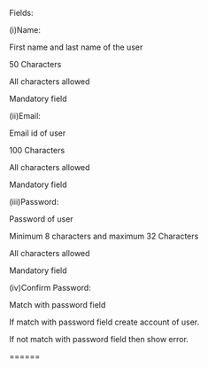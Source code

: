 Fields:

(i)Name:

First name and last name of the user

50 Characters

All characters allowed

Mandatory field

(ii)Email:

Email id of user

100 Characters

All characters allowed

Mandatory field

(iii)Password:

Password of user

Minimum 8 characters and maximum 32 Characters

All characters allowed

Mandatory field

(iv)Confirm Password:

Match with password field

If match with password field create account of user.

If not match with password field then show error.

======
